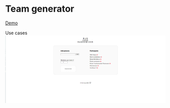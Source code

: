 # Team generator

[Demo](https://www.hmlsolutions.com/cloud13/rjs/index.php)

Use cases
![Alt text](/assets/1.png "Use case 1")
